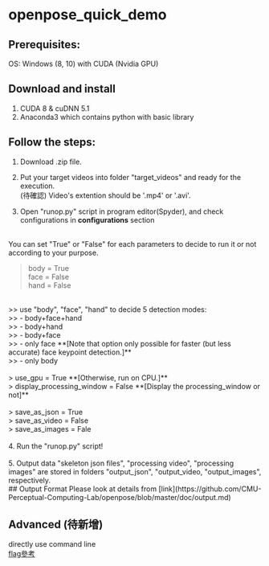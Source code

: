 # openpose_quick_demo

## Prerequisites: 
OS: Windows (8, 10) with CUDA (Nvidia GPU)

## Download and install
1. CUDA 8 & cuDNN 5.1<br/>
2. Anaconda3 which contains python with basic library <br/>

## Follow the steps:
1. Download .zip file.<br/>
2. Put your target videos into folder "target_videos" and ready for the execution.<br/>
(待確認) Video's extention should be '.mp4' or '.avi'.<br/>

3. Open "runop.py" script in program editor(Spyder), and check configurations in **configurations** section<br/>
<br/>
You can set "True" or "False" for each parameters to decide to run it or not according to your purpose.

> body = True<br/>
> face = False<br/>
> hand = False<br/>
<br/>
>>  use "body", "face", "hand" to decide 5 detection modes:<br/>
>> - body+face+hand<br/>
>> - body+hand<br/>
>> - body+face<br/>
>> - only face **[Note that option only possible for faster (but less accurate) face keypoint detection.]**<br/>
>> - only body<br/>
<br/>
> use_gpu = True **[Otherwise, run on CPU.]**<br/>
> display_processing_window = False **[Display the processing_window or not]**<br/>
<br/>
> save_as_json = True<br/>
> save_as_video = False<br/>
> save_as_images = Fale<br/>
<br/>
4. Run the "runop.py" script!<br/>
<br/>
5. Output data "skeleton json files", "processing video", "processing images" are stored in folders "output_json", "output_video, "output_images", respectively.
<br/>
## Output Format
Please look at details from [link](https://github.com/CMU-Perceptual-Computing-Lab/openpose/blob/master/doc/output.md)

## Advanced (待新增)
directly use command line <br/>
[flag參考](https://github.com/CMU-Perceptual-Computing-Lab/openpose/blob/master/doc/demo_overview.md)
